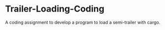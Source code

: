 # Trailer-Loading-Coding
A coding assignment to develop a program to load a semi-trailer with cargo. 
